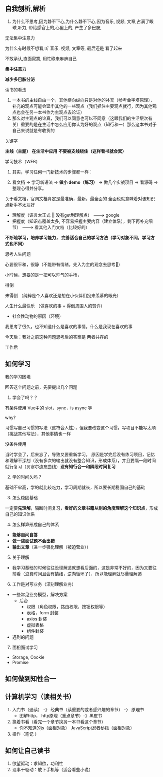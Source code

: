 
## 自我刨析,解析
1. 为什么不思考,因为静不下心,为什么静不下心,因为音乐, 视频, 文章,占满了眼球,听力, 带给感官上的,心里上的, 产生了多巴胺,

无法集中注意力

为什么有时候不想看,听 音乐, 视频, 文章等, 最后还是 看了起来

不敢承认,直面寂寞, 用忙碌来麻痹自己

**集中注意力**

**减少多巴胺分泌**


读书的看法

1. 一本书的主线自由一个，其他横向纵向只是对他的补充（参考金字塔原理），补充的观点可能会延申其他的一些观点（我们抓住主要观点就行，因为其他观点也会在另一本书作为主观点去论证）
2. 那么对主观点的论真，我们可以同意也可以不同意（这跟我们的生活层次有关）重要的是在生活中怎么应用你认为好的观点（知行和一）那么这本书对于自己来说就是有收货的

关键字

**主线（主题）**   **在生活中应用**
**不要被支线绕住（这样看书就会累）**



学习技术（WEB）
1. 其实，学习任何一门新技术的步骤都一样：

2. 看文档 → 学习新语法 → **做小 demo（练习）** → 做几个实战项目 → 看源码 → 整理心得并分享。

关于看文档，官网文档肯定是最准确，最新，最全面的
全面也就意味着对该知识点新手不太友好
  - 理解度（语言太正式 || 没有get到理解点）   --->   google
  - 把握度（知识点覆盖太多, 不容易把握主要内容（建立体系），剩下再补充细节） --->  看其他入门文档（比较好的）


**不断地学习，培养学习能力， 完善适合自己的学习方法（学习对象不同，学习方式也不同）**



思考人生问题

心要很平和，很静（不能带有情绪，先入为主的观念去思考🤔）

小时候，想要的是一把可以帅气的手枪， 

得倒

未得倒
（纯粹是个人喜欢还是想在小伙伴们投来羡慕的眼光）

人生什么最快乐
（做喜欢的事 + 得倒周围人的赞许）
 + 社会性动物的原因（环境）

 我思考了很久，也不知道什么是喜欢的事情，什么是我现在喜欢的事

今天后：我对之前这种问题思考后的答案是 两者共存的


工作后





## 如何学习
我的学习困境

回答这个问题之前，先要提出几个问题

1. 学会了吗？？

有条件使用  Vue中的 slot，sync，is async 等 

why? 

习惯写自己习惯的写法（这符合人性），但我要改变这个习惯，写项目不能写太顺（挑战其他写法），其他事情也一样

没条件使用

当时学会了，后来忘了，导致又要重新学习， 原因是学完后没有练习项目，记忆和理解不深刻（没有多次的输出就没有整合知识，形成体系），并且要隔一段时间就行复习（贝塞尔遗忘曲线）**没有知行合一和隔段时间复习**

2. 学的时间久吗？

基础不牢高，学的就比较吃力，学习周期就长，所以要长期稳固自己的基础

3. 怎么稳固基础

一定要**先理解**，隔断时间复习，**看好的文章书籍从别的角度理解这个知识点**，形成自己的知识体系

4. 怎么样算形成自己的体系
  - **能够自问自答**
  - **做一些面试题不会出错**
  - **输出文章**（进一步强化理解（被迫营业））

5. 关于理解
  - 我学习基础的时候往往没理解透就想看后面的，这是非常不好的，因为又要往前看（浪费时间且会有情绪，逆向循环了），所以能理解就尽量理解透

6. 工作是对写业务（深刻理解业务）
  - 一些常见业务模型，解决方案
    - 后台
      - 权限（角色权限，路由权限，按钮权限等）
      - 表格，form 封装
      - axios 封装
      - 虚拟表格
      - 组件封装
  - 遇到的问题

7. 面相面试学习
  - Storage, Cookie
  - Promise


## 如何做到知性合一



## 计算机学习（读相关书）
1. 入门书（通读） -》 经典书（读重要的或者感兴趣的章节） -〉 原理书 
	- 图解http， http原理（重点章节）-》黑皮书
2. 换着书看（看完一个章节换另一本书看这个章节）
	- 你不知道的js（面相对象） JavaScript忍者秘籍（面相对象）
3. 操作（笔记 ）


## 如何让自己读书
1. 欲望驱动：求知欲，功利性
2. 没事干驱动：放下手机等（适合看些小说）